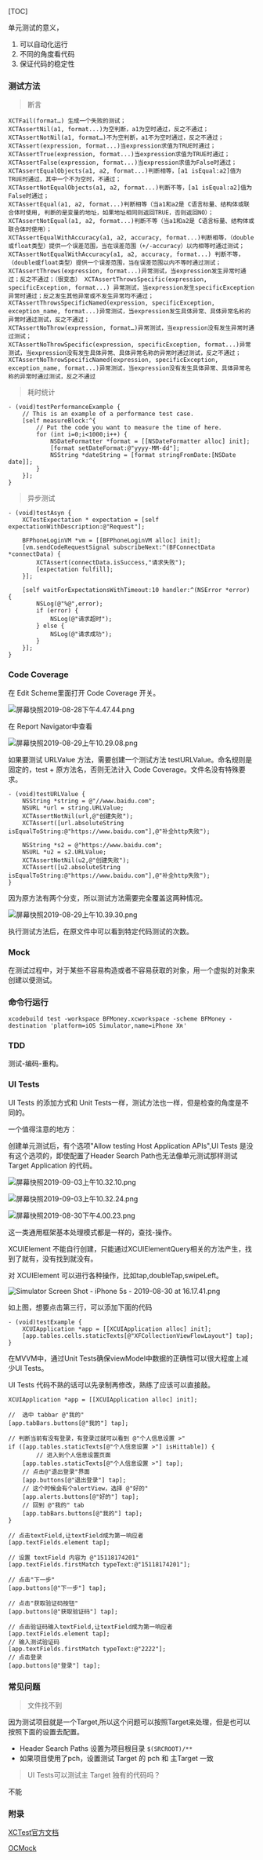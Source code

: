 [TOC]

单元测试的意义，

1. 可以自动化运行
2. 不同的角度看代码
3. 保证代码的稳定性

### 测试方法

> 断言

```
XCTFail(format…) 生成一个失败的测试； 
XCTAssertNil(a1, format...)为空判断，a1为空时通过，反之不通过；
XCTAssertNotNil(a1, format…)不为空判断，a1不为空时通过，反之不通过；
XCTAssert(expression, format...)当expression求值为TRUE时通过；
XCTAssertTrue(expression, format...)当expression求值为TRUE时通过；
XCTAssertFalse(expression, format...)当expression求值为False时通过；
XCTAssertEqualObjects(a1, a2, format...)判断相等，[a1 isEqual:a2]值为TRUE时通过，其中一个不为空时，不通过；
XCTAssertNotEqualObjects(a1, a2, format...)判断不等，[a1 isEqual:a2]值为False时通过；
XCTAssertEqual(a1, a2, format...)判断相等（当a1和a2是 C语言标量、结构体或联合体时使用, 判断的是变量的地址，如果地址相同则返回TRUE，否则返回NO）；
XCTAssertNotEqual(a1, a2, format...)判断不等（当a1和a2是 C语言标量、结构体或联合体时使用）；
XCTAssertEqualWithAccuracy(a1, a2, accuracy, format...)判断相等，（double或float类型）提供一个误差范围，当在误差范围（+/-accuracy）以内相等时通过测试；
XCTAssertNotEqualWithAccuracy(a1, a2, accuracy, format...) 判断不等，（double或float类型）提供一个误差范围，当在误差范围以内不等时通过测试；
XCTAssertThrows(expression, format...)异常测试，当expression发生异常时通过；反之不通过；（很变态） XCTAssertThrowsSpecific(expression, specificException, format...) 异常测试，当expression发生specificException异常时通过；反之发生其他异常或不发生异常均不通过；
XCTAssertThrowsSpecificNamed(expression, specificException, exception_name, format...)异常测试，当expression发生具体异常、具体异常名称的异常时通过测试，反之不通过；
XCTAssertNoThrow(expression, format…)异常测试，当expression没有发生异常时通过测试；
XCTAssertNoThrowSpecific(expression, specificException, format...)异常测试，当expression没有发生具体异常、具体异常名称的异常时通过测试，反之不通过；
XCTAssertNoThrowSpecificNamed(expression, specificException, exception_name, format...)异常测试，当expression没有发生具体异常、具体异常名称的异常时通过测试，反之不通过
```

>  耗时统计

```
- (void)testPerformanceExample {
    // This is an example of a performance test case.
    [self measureBlock:^{
        // Put the code you want to measure the time of here.
        for (int i=0;i<1000;i++) {
            NSDateFormatter *format = [[NSDateFormatter alloc] init];
            [format setDateFormat:@"yyyy-MM-dd"];
            NSString *dateString = [format stringFromDate:[NSDate date]];
        }
    }];
}
```

> 异步测试

```
- (void)testAsyn {
    XCTestExpectation * expectation = [self expectationWithDescription:@"Request"];
   
    BFPhoneLoginVM *vm = [[BFPhoneLoginVM alloc] init];
    [vm.sendCodeRequestSignal subscribeNext:^(BFConnectData *connectData) {
        XCTAssert(connectData.isSuccess,"请求失败");
        [expectation fulfill];
    }];
    
    [self waitForExpectationsWithTimeout:10 handler:^(NSError *error) {
        NSLog(@"%@",error);
        if (error) {
            NSLog(@"请求超时");
        } else {
            NSLog(@"请求成功");
        }
    }];
}
```


###  Code Coverage

在 Edit Scheme里面打开 Code Coverage 开关。

![屏幕快照2019-08-28下午4.47.44.png](https://i.loli.net/2019/08/28/4dIFWsagSbvirK3.png)

在 Report Navigator中查看

![屏幕快照2019-08-29上午10.29.08.png](https://i.loli.net/2019/08/29/tsh7HuNEXeQcJKO.png)

如果要测试 URLValue 方法，需要创建一个测试方法 testURLValue。命名规则是固定的，test + 原方法名，否则无法计入 Code Coverage。文件名没有特殊要求。

```
- (void)testURLValue {
    NSString *string = @"//www.baidu.com";
    NSURL *url = string.URLValue;
    XCTAssertNotNil(url,@"创建失败");
    XCTAssert([url.absoluteString isEqualToString:@"https://www.baidu.com"],@"补全http失败");
    
    NSString *s2 = @"https://www.baidu.com";
    NSURL *u2 = s2.URLValue;
    XCTAssertNotNil(u2,@"创建失败");
    XCTAssert([u2.absoluteString isEqualToString:@"https://www.baidu.com"],@"补全http失败");
}
```

因为原方法有两个分支，所以测试方法需要完全覆盖这两种情况。

![屏幕快照2019-08-29上午10.39.30.png](https://i.loli.net/2019/08/29/a7AlnHeZdxNycP9.png)

执行测试方法后，在原文件中可以看到特定代码测试的次数。

### Mock

在测试过程中，对于某些不容易构造或者不容易获取的对象，用一个虚拟的对象来创建以便测试。



### 命令行运行

```
xcodebuild test -workspace BFMoney.xcworkspace -scheme BFMoney -destination 'platform=iOS Simulator,name=iPhone Xʀ'
```

### TDD

测试-编码-重构。







### UI Tests

UI Tests 的添加方式和 Unit Tests一样，测试方法也一样，但是检查的角度是不同的。

一个值得注意的地方：

创建单元测试后，有个选项"Allow testing Host Application APIs",UI Tests 是没有这个选项的，即使配置了Header Search Path也无法像单元测试那样测试 Target Application 的代码。

![屏幕快照2019-09-03上午10.32.10.png](https://i.loli.net/2019/09/03/uXROScH4VwbyKMC.png)



![屏幕快照2019-09-03上午10.32.24.png](https://i.loli.net/2019/09/03/YhSkwbNTm4VfoqO.png)



![屏幕快照2019-08-30下午4.00.23.png](https://i.loli.net/2019/08/30/N78lRSHbmagcGX5.png) 

这一类通用框架基本处理模式都是一样的，查找-操作。

XCUIElement 不能自行创建，只能通过XCUIElementQuery相关的方法产生，找到了就有，没有找到就没有。

对 XCUIElement 可以进行各种操作，比如tap,doubleTap,swipeLeft。

![Simulator Screen Shot - iPhone 5s - 2019-08-30 at 16.17.41.png](https://i.loli.net/2019/08/30/sUrlbX1neVcNPOE.png)

如上图，想要点击第三行，可以添加下面的代码

```
- (void)testExample {
    XCUIApplication *app = [[XCUIApplication alloc] init];
    [app.tables.cells.staticTexts[@"XFCollectionViewFlowLayout"] tap];
}
```

在MVVM中，通过Unit Tests确保viewModel中数据的正确性可以很大程度上减少UI Tests。

UI Tests 代码不熟的话可以先录制再修改，熟练了应该可以直接敲。

```
XCUIApplication *app = [[XCUIApplication alloc] init];

//  选中 tabbar @"我的" 
[app.tabBars.buttons[@"我的"] tap];

// 判断当前有没有登录，有登录过就可以看到 @"个人信息设置 >"
if ([app.tables.staticTexts[@"个人信息设置 >"] isHittable]) {
		// 进入到个人信息设置页面
    [app.tables.staticTexts[@"个人信息设置 >"] tap];
    // 点击@"退出登录"界面
    [app.buttons[@"退出登录"] tap];
    // 这个时候会有个alertView，选择 @"好的"
    [app.alerts.buttons[@"好的"] tap];
    // 回到 @"我的" tab
    [app.tabBars.buttons[@"我的"] tap];
}

// 点击textField,让textField成为第一响应者
[app.textFields.element tap];

// 设置 textField 内容为 @"15118174201"
[app.textFields.firstMatch typeText:@"15118174201"];

// 点击"下一步"
[app.buttons[@"下一步"] tap];

// 点击"获取验证码按钮"
[app.buttons[@"获取验证码"] tap];

// 点击验证码输入textField,让textField成为第一响应者
[app.textFields.element tap];
// 输入测试验证码
[app.textFields.firstMatch typeText:@"2222"];
// 点击登录
[app.buttons[@"登录"] tap];
```



### 常见问题

> 文件找不到

因为测试项目就是一个Target,所以这个问题可以按照Target来处理，但是也可以按照下面的设置去配置。

* Header Search Paths 设置为项目根目录 `$(SRCROOT)/**`
* 如果项目使用了pch，设置测试 Target 的 pch 和 主Target 一致
> UI Tests可以测试主 Target 独有的代码吗？

不能

### 附录

[XCTest官方文档](https://developer.apple.com/documentation/xctest)

[OCMock](http://ocmock.org/reference/)


